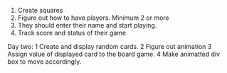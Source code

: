 1. Create squares
2. Figure out how to have players. Minimum 2 or more
3. They should enter their name and start playing. 
4. Track score and status of their game


Day two: 
1 Create and display random cards.
2 Figure out animation
3 Assign value of displayed card to the board game.
4 Make animatted div box to move accordingly.


